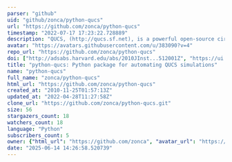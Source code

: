 ```yaml
---
parser: "github"
uid: "github/zonca/python-qucs"
url: "https://github.com/zonca/python-qucs"
timestamp: "2022-07-17 17:23:22.728889"
description: "QUCS, (http://qucs.sf.net), is a powerful open-source circuit simulator, python-qucs is a Python package that allows to automate the process of preparing input netlists for several simulations, run them, and export the results."
avatar: "https://avatars.githubusercontent.com/u/383090?v=4"
repo_url: "https://github.com/zonca/python-qucs"
doi: ["http://adsabs.harvard.edu/abs/2010JInst...512001Z", "https://ui.adsabs.harvard.edu/abs/2015ascl.soft01003Z/abstract"]
title: "python-qucs: Python package for automating QUCS simulations"
name: "python-qucs"
full_name: "zonca/python-qucs"
html_url: "https://github.com/zonca/python-qucs"
created_at: "2010-11-25T01:57:13Z"
updated_at: "2022-04-28T11:27:58Z"
clone_url: "https://github.com/zonca/python-qucs.git"
size: 56
stargazers_count: 18
watchers_count: 18
language: "Python"
subscribers_count: 5
owner: {"html_url": "https://github.com/zonca", "avatar_url": "https://avatars.githubusercontent.com/u/383090?v=4", "login": "zonca", "type": "User"}
date: "2025-06-14 14:26:58.520739"
---
```

